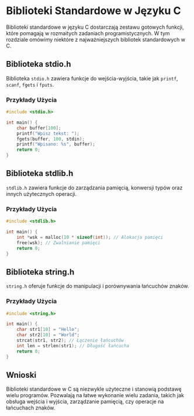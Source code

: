 
# Biblioteki Standardowe w Języku C

Biblioteki standardowe w języku C dostarczają zestawu gotowych funkcji, które pomagają w rozmaitych zadaniach programistycznych. W tym rozdziale omówimy niektóre z najważniejszych bibliotek standardowych w C.

## Biblioteka stdio.h
Biblioteka `stdio.h` zawiera funkcje do wejścia-wyjścia, takie jak `printf`, `scanf`, `fgets` i `fputs`.

### Przykłady Użycia
```c
#include <stdio.h>

int main() {
    char buffer[100];
    printf("Wpisz tekst: ");
    fgets(buffer, 100, stdin);
    printf("Wpisano: %s", buffer);
    return 0;
}
```

## Biblioteka stdlib.h
`stdlib.h` zawiera funkcje do zarządzania pamięcią, konwersji typów oraz innych użytecznych operacji.

### Przykłady Użycia
```c
#include <stdlib.h>

int main() {
    int *wsk = malloc(10 * sizeof(int)); // Alokacja pamięci
    free(wsk); // Zwalnianie pamięci
    return 0;
}
```

## Biblioteka string.h
`string.h` oferuje funkcje do manipulacji i porównywania łańcuchów znaków.

### Przykłady Użycia
```c
#include <string.h>

int main() {
    char str1[10] = "Hello";
    char str2[10] = "World";
    strcat(str1, str2); // Łączenie łańcuchów
    int len = strlen(str1); // Długość łańcucha
    return 0;
}
```

## Wnioski
Biblioteki standardowe w C są niezwykle użyteczne i stanowią podstawę wielu programów. Pozwalają na łatwe wykonanie wielu zadania, takich jak obsługa wejścia i wyjścia, zarządzanie pamięcią, czy operacje na łańcuchach znaków.
